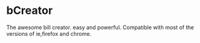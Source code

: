 # bCreator
The awesome bill creator. easy and powerful. Compatible with most of the versions of ie,firefox and chrome.
